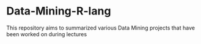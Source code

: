 # Data-Mining-R-lang
This repository aims to summarized various Data Mining projects that have been worked on during lectures
